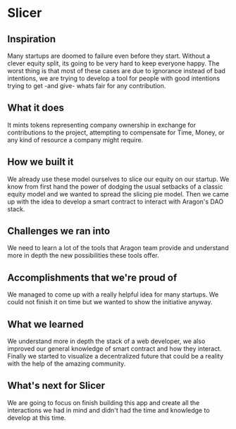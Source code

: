 # Slicer


## Inspiration
Many startups are doomed to failure even before they start. Without a clever equity split, its going to be very hard to keep everyone happy. The worst thing is that most of these cases are due to ignorance instead of bad intentions, we are trying to develop a tool for people with good intentions trying to get -and give- whats fair for any contribution.

## What it does
It mints tokens representing company ownership in exchange for contributions to the project, attempting to compensate for Time, Money, or any kind of resource a company might require.

## How we built it
We already use these model ourselves to slice our equity on our startup. We know from first hand the power of dodging the usual setbacks of a classic equity model and we wanted to spread the slicing pie model. Then we came up with the idea to develop a smart contract to interact with Aragon's DAO stack.

## Challenges we ran into
We need to learn a lot of the tools that Aragon team provide and understand more in depth the new possibilities these tools offer.

## Accomplishments that we're proud of
We managed to come up with a really helpful idea for many startups. We could not finish it on time but we wanted to show the initiative anyway.

## What we learned
We understand more in depth the stack of a web developer, we also improved our general knowledge of smart contract and how they interact. Finally we started to visualize a decentralized future that could be a reality with the help of the amazing community.

## What's next for Slicer
We are going to focus on finish building this app and create all the interactions we had in mind and didn't had the time and knowledge to develop at this time.

